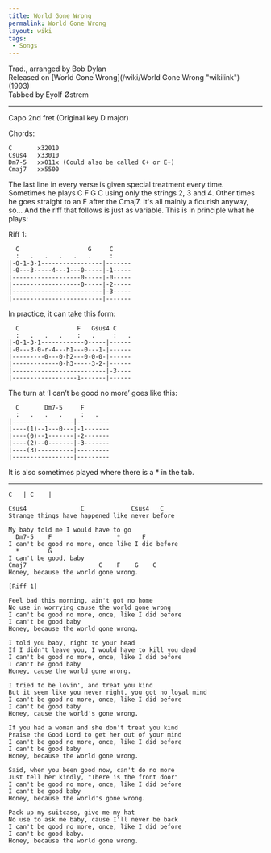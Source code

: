 ```yaml
---
title: World Gone Wrong
permalink: World Gone Wrong
layout: wiki
tags:
 - Songs
---
```


Trad., arranged by Bob Dylan  
Released on [World Gone Wrong](/wiki/World Gone Wrong "wikilink") (1993)  
Tabbed by Eyolf Østrem

* * * * *

Capo 2nd fret (Original key D major)

Chords:

    C       x32010
    Csus4   x33010
    Dm7-5   xx011x (Could also be called C+ or E+)
    Cmaj7   xx5500

The last line in every verse is given special treatment every time.
Sometimes he plays C F G C using only the strings 2, 3 and 4. Other
times he goes straight to an F after the Cmaj7. It's all mainly a
flourish anyway, so... And the riff that follows is just as variable.
This is in principle what he plays:

Riff 1:

      C                   G     C
      :   .   .   .   .   .     :
    |-0-1-3-1-----------------|-------
    |-0---3-----4---1---0-----|-1-----
    |-------------------0-----|-0-----
    |-------------------0-----|-2-----
    |-------------------------|-3-----
    |-------------------------|-------

In practice, it can take this form:

      C                F   Gsus4 C
      :   .   .   .    :   .     :   .
    |-0-1-3-1------------0-----|------
    |-0---3-0-r-4---h1---0---1-|------
    |---------0---0-h2---0-0-0-|------
    |-------------0-h3-----3-2-|------
    |--------------------------|-3----
    |------------------1-------|------

The turn at ‘I can’t be good no more’ goes like this:

      C       Dm7-5     F
      :   .   .   .     :   .
    |-----------------|---------
    |----(1)--1---0---|-1-------
    |----(0)--1-------|-2-------
    |----(2)--0-------|-3-------
    |----(3)----------|---------
    |-----------------|---------

It is also sometimes played where there is a \* in the tab.

* * * * *

    C   | C    |

    Csus4               C             Csus4   C
    Strange things have happened like never before

    My baby told me I would have to go
      Dm7-5    F                  *      F
    I can't be good no more, once like I did before
      *        G
    I can't be good, baby
    Cmaj7                    C    F    G    C
    Honey, because the world gone wrong.

    [Riff 1]

    Feel bad this morning, ain't got no home
    No use in worrying cause the world gone wrong
    I can't be good no more, once, like I did before
    I can't be good baby
    Honey, because the world gone wrong.

    I told you baby, right to your head
    If I didn't leave you, I would have to kill you dead
    I can't be good no more, once, like I did before
    I can't be good baby
    Honey, cause the world gone wrong.

    I tried to be lovin', and treat you kind
    But it seem like you never right, you got no loyal mind
    I can't be good no more, once, like I did before
    I can't be good baby
    Honey, cause the world's gone wrong.

    If you had a woman and she don't treat you kind
    Praise the Good Lord to get her out of your mind
    I can't be good no more, once, like I did before
    I can't be good baby
    Honey, because the world gone wrong.

    Said, when you been good now, can't do no more
    Just tell her kindly, "There is the front door"
    I can't be good no more, once, like I did before
    I can't be good baby
    Honey, because the world's gone wrong.

    Pack up my suitcase, give me my hat
    No use to ask me baby, cause I'll never be back
    I can't be good no more, once, like I did before
    I can't be good baby.
    Honey, because the world gone wrong.
